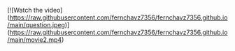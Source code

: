[![Watch the video]
(https://raw.githubusercontent.com/fernchavz7356/fernchavz7356.github.io/main/question.jpeg)]
(https://raw.githubusercontent.com/fernchavz7356/fernchavz7356.github.io/main/movie2.mp4)

